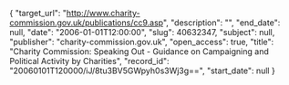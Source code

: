 {
  "target_url": "http://www.charity-commission.gov.uk/publications/cc9.asp", 
  "description": "", 
  "end_date": null, 
  "date": "2006-01-01T12:00:00", 
  "slug": 40632347, 
  "subject": null, 
  "publisher": "charity-commission.gov.uk", 
  "open_access": true, 
  "title": "Charity Commission: Speaking Out - Guidance on Campaigning and Political Activity by Charities", 
  "record_id": "20060101T120000/iJ/8tu3BV5GWpyh0s3Wj3g==", 
  "start_date": null
}

